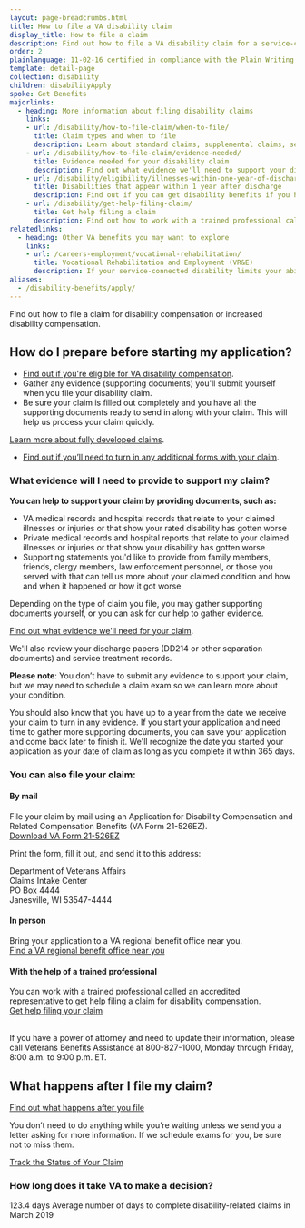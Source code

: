```yaml
---
layout: page-breadcrumbs.html
title: How to file a VA disability claim
display_title: How to file a claim
description: Find out how to file a VA disability claim for a service-connected disability online, by mail, in person, or with the help of a trained professional. Learn how to prepare to apply for VA disability, what documents you'll need, and how to get help filing your claim.
order: 2
plainlanguage: 11-02-16 certified in compliance with the Plain Writing Act
template: detail-page
collection: disability
children: disabilityApply
spoke: Get Benefits
majorlinks:
  - heading: More information about filing disability claims
    links:
    - url: /disability/how-to-file-claim/when-to-file/
      title: Claim types and when to file
      description: Learn about standard claims, supplemental claims, secondary claims, and more.
    - url: /disability/how-to-file-claim/evidence-needed/
      title: Evidence needed for your disability claim
      description: Find out what evidence we'll need to support your disability claim.
    - url: /disability/eligibility/illnesses-within-one-year-of-discharge/
      title: Disabilities that appear within 1 year after discharge
      description: Find out if you can get disability benefits if you have signs of an illness within a year after being discharged from service.
    - url: /disability/get-help-filing-claim/
      title: Get help filing a claim
      description: Find out how to work with a trained professional called an accredited representative to file your claim.
relatedlinks:
  - heading: Other VA benefits you may want to explore
    links:
    - url: /careers-employment/vocational-rehabilitation/
      title: Vocational Rehabilitation and Employment (VR&E)
      description: If your service-connected disability limits your ability to work or prevents you from working, find out if you can get VR&E benefits and services—like help exploring employment options and getting more training if required.
aliases:
  - /disability-benefits/apply/
---
```

<div itemscope itemtype ="http://schema.org/HowTo">
<div class="va-introtext" itemprop="description">

Find out how to file a claim for disability compensation or increased disability compensation.

</div>

## How do I prepare before starting my application?

- [Find out if you're eligible for VA disability compensation](/disability/eligibility/). <br>
- Gather any evidence (supporting documents) you'll submit yourself when you file your disability claim.
- Be sure your claim is filled out completely and you have all the supporting documents ready to send in along with your claim. This will help us process your claim quickly. <br>

[Learn more about fully developed claims](/disability/how-to-file-claim/evidence-needed/fully-developed-claims). <br>

- [Find out if you’ll need to turn in any additional forms with your claim](/disability/how-to-file-claim/additional-forms/). <br>


<div class="feature" markdown="1" itemprop="steps" itemscope itemtype ="http://schema.org/HowToSection">

<h3 itemprop="name">What evidence will I need to provide to support my claim?</h3>
<div itemprop="itemListElement">

**You can help to support your claim by providing documents, such as:**

- VA medical records and hospital records that relate to your claimed illnesses or injuries or that show your rated disability has gotten worse
- Private medical records and hospital reports that relate to your claimed illnesses or injuries or that show your disability has gotten worse
- Supporting statements you'd like to provide from family members, friends, clergy members, law enforcement personnel, or those you served with that can tell us more about your claimed condition and how and when it happened or how it got worse

Depending on the type of claim you file, you may gather supporting documents yourself, or you can ask for our help to gather evidence. <br>

[Find out what evidence we'll need for your claim](/disability/how-to-file-claim/evidence-needed/).

We'll also review your discharge papers (DD214 or other separation documents) and service treatment records.

**Please note**: You don’t have to submit any evidence to support your claim, but we may need to schedule a claim exam so we can learn more about your condition.

You should also know that you have up to a year from the date we receive your claim to turn in any evidence. If you start your application and need time to gather more supporting documents, you can save your application and come back later to finish it. We'll recognize the date you started your application as your date of claim as long as you complete it within 365 days.
</div>
</div>


<div id="react-applicationStatus" data-widget-type="disability-app-status"></div>

<div itemprop="steps" itemscope itemtype ="http://schema.org/HowToSection">

<h3 itemprop="name">You can also file your claim:</h3>
<div itemprop="itemListElement">

#### By mail

File your claim by mail using an Application for Disability Compensation and Related Compensation Benefits (VA Form 21-526EZ). <br>[Download VA Form 21-526EZ](https://www.vba.va.gov/pubs/forms/VBA-21-526EZ-ARE.pdf)

Print the form, fill it out, and send it to this address:

<p class="va-address-block">
Department of Veterans Affairs<br>
Claims Intake Center<br>
PO Box 4444<br>
Janesville, WI 53547-4444<br>
</p>

#### In person

Bring your application to a VA regional benefit office near you. <br>
[Find a VA regional benefit office near you](/find-locations/?facilityType=benefits)

#### With the help of a trained professional

You can work with a trained professional called an accredited representative to get help filing a claim for disability compensation. <br>
[Get help filing your claim](/disability/get-help-filing-claim/)

<br>
If you have a power of attorney and need to update their information, please call Veterans Benefits Assistance at 800-827-1000, Monday through Friday, 8:00 a.m. to 9:00 p.m. ET.


</div>
</div>

<div itemprop="steps" itemscope itemtype ="http://schema.org/HowToSection">

<h2 itemprop="name">What happens after I file my claim?</h2>
<div itemprop="itemListElement">

[Find out what happens after you file](/disability/after-you-file-claim/)

You don’t need to do anything while you’re waiting unless we send you a letter asking for more information. If we schedule exams for you, be sure not to miss them.

<a class="usa-button-primary" href="/track-claims">Track the Status of Your Claim</a>

<span id="days-to-complete-claim"></span>
### How long does it take VA to make a decision?

<div class="card information" markdown="0">
<span class="number">123.4 days</span>
<span class="description">Average number of days to complete disability-related claims in March 2019</span>
</div>
</div>
</div>

<br>
